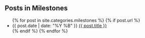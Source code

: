 <h2>Posts in Milestones</h2>
<ul>
  {% for post in site.categories.milestones %}
    {% if post.url %}
      <li>{{ post.date | date: "%Y %B" }} <a href="{{ post.url }}">{{ post.title }}</a></li>
    {% endif %}
  {% endfor %}
</ul>

